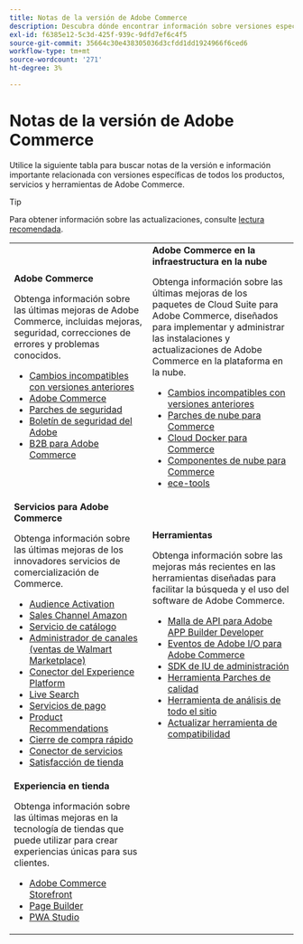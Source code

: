 ```yaml
---
title: Notas de la versión de Adobe Commerce
description: Descubra dónde encontrar información sobre versiones específicas de Adobe Commerce.
exl-id: f6385e12-5c3d-425f-939c-9dfd7ef6c4f5
source-git-commit: 35664c30e438305036d3cfdd1dd1924966f6ced6
workflow-type: tm+mt
source-wordcount: '271'
ht-degree: 3%

---
```



# Notas de la versión de Adobe Commerce

Utilice la siguiente tabla para buscar notas de la versión e información importante relacionada con versiones específicas de todos los productos, servicios y herramientas de Adobe Commerce.

>[!TIP]
>
>Para obtener información sobre las actualizaciones, consulte [lectura recomendada](../../upgrade/resources/recommended-reading.md).

<table>
  <tbody>
    <tr>
      <td><strong>Adobe Commerce</strong>
        <p>Obtenga información sobre las últimas mejoras de Adobe Commerce, incluidas mejoras, seguridad, correcciones de errores y problemas conocidos.</p>
          <ul>
            <li><a href="https://developer.adobe.com/commerce/php/development/backward-incompatible-changes/">Cambios incompatibles con versiones anteriores</a></li>
            <li><a href="commerce/overview.md">Adobe Commerce</a></li>
            <li><a href="security/overview.md">Parches de seguridad</a></li>
            <li><a href="https://helpx.adobe.com/security/products/magento.html">Boletín de seguridad del Adobe</a></li>
            <li><a href="https://experienceleague.adobe.com/docs/commerce-admin/b2b/release-notes.html">B2B para Adobe Commerce</a></li>
          </ul>
        </td>
      <td><strong>Adobe Commerce en la infraestructura en la nube</strong>
        <p>Obtenga información sobre las últimas mejoras de los paquetes de Cloud Suite para Adobe Commerce, diseñados para implementar y administrar las instalaciones y actualizaciones de Adobe Commerce en la plataforma en la nube.</p>
          <ul>
            <li><a href="https://devdocs.magento.com/cloud/release-notes/backward-incompatible-changes.html">Cambios incompatibles con versiones anteriores</a></li>
            <li><a href="https://devdocs.magento.com/cloud/release-notes/mcp-release-notes.html">Parches de nube para Commerce</a></li>
            <li><a href="https://devdocs.magento.com/cloud/release-notes/mcd-release-notes.html">Cloud Docker para Commerce</a></li>
            <li><a href="https://devdocs.magento.com/cloud/release-notes/mcc-release-notes.html">Componentes de nube para Commerce</a></li>
            <li><a href="https://devdocs.magento.com/cloud/release-notes/ece-release-notes.html">ece-tools</a></li>
          </ul>
      </td>
    </tr>
    <tr>
      <td><strong>Servicios para Adobe Commerce</strong>
        <p>Obtenga información sobre las últimas mejoras de los innovadores servicios de comercialización de Commerce.</p>
          <ul>
            <li><a href="https://experienceleague.adobe.com/docs/commerce-admin/customers/audience-activation.html">Audience Activation</a></li>
            <li><a href="https://experienceleague.adobe.com/docs/commerce-channels/amazon/release-notes.html">Sales Channel Amazon</a></li>
            <li><a href="https://experienceleague.adobe.com/docs/commerce-merchant-services/catalog-service/release-notes.html">Servicio de catálogo</a></li>
            <li><a href="https://experienceleague.adobe.com/docs/commerce-channels/channel-manager/release-notes.html">Administrador de canales (ventas de Walmart Marketplace)</a></li>
            <li><a href="https://experienceleague.adobe.com/docs/commerce-merchant-services/experience-platform-connector/release-notes.html">Conector del Experience Platform</a></li>
            <li><a href="https://experienceleague.adobe.com/docs/commerce-merchant-services/live-search/release-notes.html">Live Search</a></li>
            <li><a href="https://experienceleague.adobe.com/docs/commerce-merchant-services/payment-services/release-notes.html">Servicios de pago</a></li>
            <li><a href="https://experienceleague.adobe.com/docs/commerce-merchant-services/product-recommendations/release-notes.html">Product Recommendations</a></li>
            <li><a href="https://experienceleague.adobe.com/docs/commerce-merchant-services/quick-checkout/release-notes.html?lang=en">Cierre de compra rápido</a></li>
            <li><a href="https://experienceleague.adobe.com/docs/commerce-merchant-services/user-guides/integration-services/saas.html">Conector de servicios</a></li>
            <li><a href="https://experienceleague.adobe.com/docs/commerce-merchant-services/store-fulfillment/release-notes.html?lang=en">Satisfacción de tienda</a></li>
          </ul>
        </td>
      <td><strong>Herramientas</strong>
        <p>Obtenga información sobre las mejoras más recientes en las herramientas diseñadas para facilitar la búsqueda y el uso del software de Adobe Commerce.</p>
          <ul>
            <li><a href="https://developer.adobe.com/graphql-mesh-gateway/">Malla de API para Adobe APP Builder Developer</a></li>
            <li><a href="https://developer.adobe.com/commerce/events/get-started/release-notes/">Eventos de Adobe I/O para Adobe Commerce</a></li>
            <li><a href="https://developer.adobe.com/commerce/extensibility/admin-ui-sdk/release-notes/">SDK de IU de administración</a></li>
            <li><a href="../../tools/quality-patches-tool/release-notes.md">Herramienta Parches de calidad</a></li>
            <li><a href="../../tools/site-wide-analysis-tool/intro.md">Herramienta de análisis de todo el sitio</a></li>
            <li><a href="../../upgrade/upgrade-compatibility-tool/overview.md">Actualizar herramienta de compatibilidad</a></li>
          </ul>
      </td>
    </tr>
    <tr>
       <td><strong>Experiencia en tienda</strong>
        <p>Obtenga información sobre las últimas mejoras en la tecnología de tiendas que puede utilizar para crear experiencias únicas para sus clientes.</p>
          <ul>
            <li><a href="https://experienceleague.adobe.com/developer/commerce/storefront/">Adobe Commerce Storefront</a></li>
            <li><a href="https://experienceleague.adobe.com/docs/commerce-admin/page-builder/release-notes.html">Page Builder</a></li>
            <li><a href="https://github.com/magento/pwa-studio/releases/latest">PWA Studio</a></li>
          </ul>
      </td>
      <td></td>
    </tr>
  </tbody>
</table>
